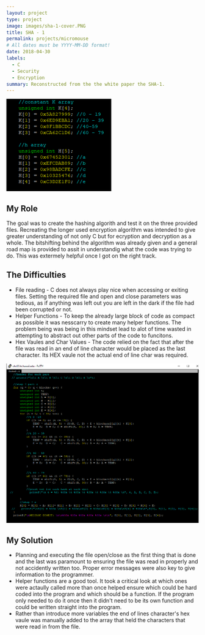 ```yaml
---
layout: project
type: project
image: images/sha-1-cover.PNG
title: SHA - 1
permalink: projects/micromouse
# All dates must be YYYY-MM-DD format!
date: 2018-04-30
labels:
  - C
  - Security
  - Encryption
summary: Reconstructed from the the white paper the SHA-1.
---
```


 <img class="ui image" src="../images/code-constants.PNG">
 
## My Role
The goal was to create the hashing algorith and test it on the three provided files. Recreating the longer used encryption algorithm was intended to give greater understanding of not only C but for ecryption and decryption as a whole. The bitshifting behind the algorithm was already given and a general road map is provided to assit in understandig what the code was trying to do. This was extermely helpful once I got on the right track.

## The Difficulties

* File reading - C does not always play nice when accessing or exiting files. Setting the required file and open and close parameters was tedious, as if anything was left out you are left in the dark if the file had been corrupted or not.
* Helper Functions - To keep the already large block of code as compact as possible it was nesscarry to create many helper functions. The problem being was being in this mindset lead to alot of time wasted in attempting to abstract out other parts of the code to funcitons.
* Hex Vaules and Char Values - The code relied on the fact that after the file was read in an end of line character would be placed as the last character. Its HEX vaule not the actual end of line char was required.

<img class="ui image" src="../images/code-bitshifting.PNG">

## My Solution

* Planning and executing the file open/close as the first thing that is done and the last was paramount to ensuring the file was read in properly and not accidently written too. Proper error messages were also key to give information to the programmer.
* Helper functions are a good tool. It took a critical look at which ones were actaully called more than once helped ensure which could be hard coded into the program and which should be a function. If the program only needed to do it once then it didn't need to be its own function and could be written straight into the program.
* Rather than introduce more variables the end of lines character's hex vaule was manually added to the array that held the characters that were read in from the file.

